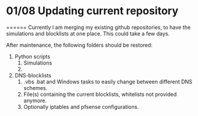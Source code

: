 # 01/08 Updating current repository
======
Currently I am merging my existing github repositories, to have the simulations and blocklists at one place. 
This could take a few days.

After maintenance, the following folders should be restored:

1. Python scripts
   1. Simulations
   2. 
2. DNS-blocklists
   1. .vbs .bat and Windows tasks to easily change between different DNS schemes. 
   2. File(s) containing the current blocklists, whitelists not provided anymore.
   3. Optionally iptables and pfsense configurations.
